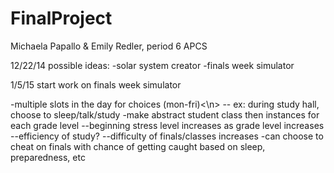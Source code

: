 FinalProject
============

Michaela Papallo &amp; Emily Redler, period 6 APCS

12/22/14
possible ideas:
-solar system creator
-finals week simulator

1/5/15
start work on finals week simulator

-multiple slots in the day for choices (mon-fri)<\n>
  -- ex: during study hall, choose to sleep/talk/study
-make abstract student class then instances for each grade level
  --beginning stress level increases as grade level increases
  --efficiency of study?
  --difficulty of finals/classes increases
-can choose to cheat on finals with chance of getting caught based on sleep, preparedness, etc
